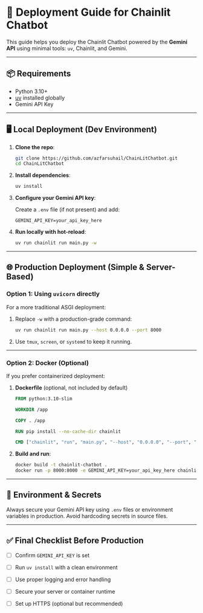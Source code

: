 # 🚀 Deployment Guide for Chainlit Chatbot

This guide helps you deploy the Chainlit Chatbot powered by the **Gemini API** using minimal tools: `uv`, Chainlit, and Gemini.

---

## 📦 Requirements

- Python 3.10+
- [uv](https://github.com/astral-sh/uv) installed globally  
- Gemini API Key

---

## 🖥️ Local Deployment (Dev Environment)

1. **Clone the repo**:
   ```bash
   git clone https://github.com/azfarsuhail/ChainLitChatbot.git
   cd ChainLitChatbot
   ```

2. **Install dependencies**:
   ```bash
   uv install
   ```

3. **Configure your Gemini API key**:

   Create a `.env` file (if not present) and add:

   ```env
   GEMINI_API_KEY=your_api_key_here
   ```

4. **Run locally with hot-reload**:
   ```bash
   uv run chainlit run main.py -w
   ```

---

## 🌐 Production Deployment (Simple & Server-Based)

### Option 1: **Using `uvicorn` directly**
For a more traditional ASGI deployment:

1. Replace `-w` with a production-grade command:

   ```bash
   uv run chainlit run main.py --host 0.0.0.0 --port 8000
   ```

2. Use `tmux`, `screen`, or `systemd` to keep it running.

---

### Option 2: **Docker (Optional)**

If you prefer containerized deployment:

1. **Dockerfile** (optional, not included by default)

   ```Dockerfile
   FROM python:3.10-slim

   WORKDIR /app

   COPY . /app

   RUN pip install --no-cache-dir chainlit

   CMD ["chainlit", "run", "main.py", "--host", "0.0.0.0", "--port", "8000"]
   ```

2. **Build and run**:
   ```bash
   docker build -t chainlit-chatbot .
   docker run -p 8000:8000 -e GEMINI_API_KEY=your_api_key_here chainlit-chatbot
   ```

---

## 🔐 Environment & Secrets

Always secure your Gemini API key using `.env` files or environment variables in production. Avoid hardcoding secrets in source files.

---

## ✅ Final Checklist Before Production

- [ ] Confirm `GEMINI_API_KEY` is set
- [ ] Run `uv install` with a clean environment
- [ ] Use proper logging and error handling
- [ ] Secure your server or container runtime
- [ ] Set up HTTPS (optional but recommended)

